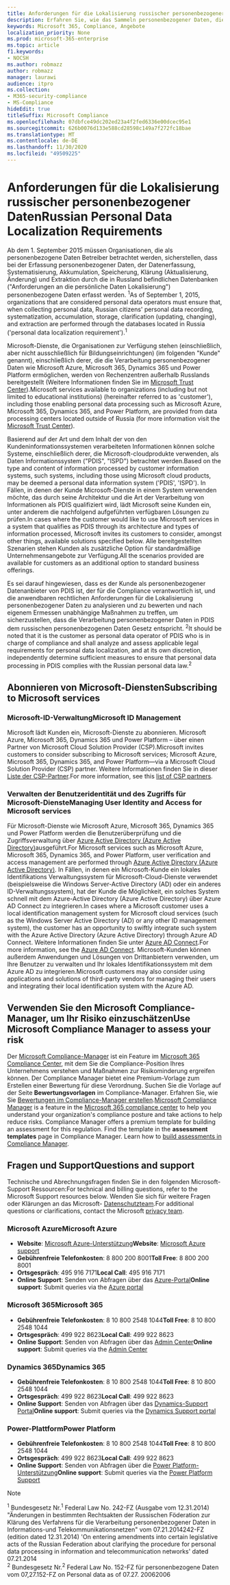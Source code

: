 ```yaml
---
title: Anforderungen für die Lokalisierung russischer personenbezogener Daten
description: Erfahren Sie, wie das Sammeln personenbezogener Daten, die Erfassung, Systematisierung, Speicherung, Speicherung, Klärung und Extraktion von personenbezogenen Daten in Microsoft-Diensten und-Datenbanken in Russland ausgeführt wird.
keywords: Microsoft 365, Compliance, Angebote
localization_priority: None
ms.prod: microsoft-365-enterprise
ms.topic: article
f1.keywords:
- NOCSH
ms.author: robmazz
author: robmazz
manager: laurawi
audience: itpro
ms.collection:
- M365-security-compliance
- MS-Compliance
hideEdit: true
titleSuffix: Microsoft Compliance
ms.openlocfilehash: 07dbfce49dc202ed23a4f2fed6336e00dcec95e1
ms.sourcegitcommit: 626b0076d133e588cd28598c149a7f272fc18bae
ms.translationtype: MT
ms.contentlocale: de-DE
ms.lasthandoff: 11/30/2020
ms.locfileid: "49509225"
---
```

# <a name="russian-personal-data-localization-requirements"></a><span data-ttu-id="29b18-104">Anforderungen für die Lokalisierung russischer personenbezogener Daten</span><span class="sxs-lookup"><span data-stu-id="29b18-104">Russian Personal Data Localization Requirements</span></span>

<span data-ttu-id="29b18-105">Ab dem 1. September 2015 müssen Organisationen, die als personenbezogene Daten Betreiber betrachtet werden, sicherstellen, dass bei der Erfassung personenbezogener Daten, der Datenerfassung, Systematisierung, Akkumulation, Speicherung, Klärung (Aktualisierung, Änderung) und Extraktion durch die in Russland befindlichen Datenbanken ("Anforderungen an die persönliche Daten Lokalisierung") personenbezogene Daten erfasst werden. <sup>1</sup></span><span class="sxs-lookup"><span data-stu-id="29b18-105">As of September 1, 2015, organizations that are considered personal data operators must ensure that, when collecting personal data, Russian citizens' personal data recording, systematization, accumulation, storage, clarification (updating, changing), and extraction are performed through the databases located in Russia ('personal data localization requirement').<sup>1</sup></span></span>

<span data-ttu-id="29b18-106">Microsoft-Dienste, die Organisationen zur Verfügung stehen (einschließlich, aber nicht ausschließlich für Bildungseinrichtungen) (im folgenden "Kunde" genannt), einschließlich derer, die die Verarbeitung personenbezogener Daten wie Microsoft Azure, Microsoft 365, Dynamics 365 und Power Platform ermöglichen, werden von Rechenzentren außerhalb Russlands bereitgestellt (Weitere Informationen finden Sie im [Microsoft Trust Center](https://www.microsoft.com/trust-center)).</span><span class="sxs-lookup"><span data-stu-id="29b18-106">Microsoft services available to organizations (including but not limited to educational institutions) (hereinafter referred to as 'customer'), including those enabling personal data processing such as Microsoft Azure, Microsoft 365, Dynamics 365, and Power Platform, are provided from data processing centers located outside of Russia (for more information visit the [Microsoft Trust Center](https://www.microsoft.com/trust-center)).</span></span>

<span data-ttu-id="29b18-107">Basierend auf der Art und dem Inhalt der von den Kundeninformationssystemen verarbeiteten Informationen können solche Systeme, einschließlich derer, die Microsoft-cloudprodukte verwenden, als Daten Informationssystem ("PDIS", "ISPD") betrachtet werden.</span><span class="sxs-lookup"><span data-stu-id="29b18-107">Based on the type and content of information processed by customer information systems, such systems, including those using Microsoft cloud products, may be deemed a personal data information system ('PDIS', 'ISPD').</span></span> <span data-ttu-id="29b18-108">In Fällen, in denen der Kunde Microsoft-Dienste in einem System verwenden möchte, das durch seine Architektur und die Art der Verarbeitung von Informationen als PDIS qualifiziert wird, lädt Microsoft seine Kunden ein, unter anderem die nachfolgend aufgeführten verfügbaren Lösungen zu prüfen.</span><span class="sxs-lookup"><span data-stu-id="29b18-108">In cases where the customer would like to use Microsoft services in a system that qualifies as PDIS through its architecture and types of information processed, Microsoft invites its customers to consider, amongst other things, available solutions specified below.</span></span> <span data-ttu-id="29b18-109">Alle bereitgestellten Szenarien stehen Kunden als zusätzliche Option für standardmäßige Unternehmensangebote zur Verfügung.</span><span class="sxs-lookup"><span data-stu-id="29b18-109">All the scenarios provided are available for customers as an additional option to standard business offerings.</span></span>

<span data-ttu-id="29b18-110">Es sei darauf hingewiesen, dass es der Kunde als personenbezogener Datenanbieter von PDIS ist, der für die Compliance verantwortlich ist, und die anwendbaren rechtlichen Anforderungen für die Lokalisierung personenbezogener Daten zu analysieren und zu bewerten und nach eigenem Ermessen unabhängige Maßnahmen zu treffen, um sicherzustellen, dass die Verarbeitung personenbezogener Daten in PDIS dem russischen personenbezogenen Daten Gesetz entspricht. <sup>2</sup></span><span class="sxs-lookup"><span data-stu-id="29b18-110">It should be noted that it is the customer as personal data operator of PDIS who is in charge of compliance and shall analyze and assess applicable legal requirements for personal data localization, and at its own discretion, independently determine sufficient measures to ensure that personal data processing in PDIS complies with the Russian personal data law.<sup>2</sup></span></span>

## <a name="subscribing-to-microsoft-services"></a><span data-ttu-id="29b18-111">Abonnieren von Microsoft-Diensten</span><span class="sxs-lookup"><span data-stu-id="29b18-111">Subscribing to Microsoft services</span></span>

### <a name="microsoft-id-management"></a><span data-ttu-id="29b18-112">Microsoft-ID-Verwaltung</span><span class="sxs-lookup"><span data-stu-id="29b18-112">Microsoft ID Management</span></span>

<span data-ttu-id="29b18-113">Microsoft lädt Kunden ein, Microsoft-Dienste zu abonnieren. Microsoft Azure, Microsoft 365, Dynamics 365 und Power Platform – über einen Partner von Microsoft Cloud Solution Provider (CSP).</span><span class="sxs-lookup"><span data-stu-id="29b18-113">Microsoft invites customers to consider subscribing to Microsoft services; Microsoft Azure, Microsoft 365, Dynamics 365, and Power Platform—via a Microsoft Cloud Solution Provider (CSP) partner.</span></span> <span data-ttu-id="29b18-114">Weitere Informationen finden Sie in dieser [Liste der CSP-Partner](https://pinpoint.microsoft.com/search?type=services&campaign=691).</span><span class="sxs-lookup"><span data-stu-id="29b18-114">For more information, see this [list of CSP partners](https://pinpoint.microsoft.com/search?type=services&campaign=691).</span></span>

### <a name="managing-user-identity-and-access-for-microsoft-services"></a><span data-ttu-id="29b18-115">Verwalten der Benutzeridentität und des Zugriffs für Microsoft-Dienste</span><span class="sxs-lookup"><span data-stu-id="29b18-115">Managing User Identity and Access for Microsoft services</span></span>

<span data-ttu-id="29b18-116">Für Microsoft-Dienste wie Microsoft Azure, Microsoft 365, Dynamics 365 und Power Platform werden die Benutzerüberprüfung und die Zugriffsverwaltung über [Azure Active Directory (Azure Active Directory)](https://azure.microsoft.com/services/active-directory/)ausgeführt.</span><span class="sxs-lookup"><span data-stu-id="29b18-116">For Microsoft services such as Microsoft Azure, Microsoft 365, Dynamics 365, and Power Platform, user verification and access management are performed through [Azure Active Directory (Azure Active Directory)](https://azure.microsoft.com/services/active-directory/).</span></span> <span data-ttu-id="29b18-117">In Fällen, in denen ein Microsoft-Kunde ein lokales Identifikations Verwaltungssystem für Microsoft-Cloud-Dienste verwendet (beispielsweise die Windows Server-Active Directory (AD) oder ein anderes ID-Verwaltungssystem), hat der Kunde die Möglichkeit, ein solches System schnell mit dem Azure-Active Directory (Azure Active Directory) über Azure AD Connect zu integrieren.</span><span class="sxs-lookup"><span data-stu-id="29b18-117">In cases where a Microsoft customer uses a local identification management system for Microsoft cloud services (such as the Windows Server Active Directory (AD) or any other ID management system), the customer has an opportunity to swiftly integrate such system with the Azure Active Directory (Azure Active Directory) through Azure AD Connect.</span></span> <span data-ttu-id="29b18-118">Weitere Informationen finden Sie unter [Azure AD Connect](https://docs.microsoft.com/azure/active-directory/cloud-provisioning/).</span><span class="sxs-lookup"><span data-stu-id="29b18-118">For more information, see the [Azure AD Connect](https://docs.microsoft.com/azure/active-directory/cloud-provisioning/).</span></span> <span data-ttu-id="29b18-119">Microsoft-Kunden können außerdem Anwendungen und Lösungen von Drittanbietern verwenden, um Ihre Benutzer zu verwalten und Ihr lokales Identifikationssystem mit dem Azure AD zu integrieren.</span><span class="sxs-lookup"><span data-stu-id="29b18-119">Microsoft customers may also consider using applications and solutions of third-party vendors for managing their users and integrating their local identification system with the Azure AD.</span></span>

## <a name="use-microsoft-compliance-manager-to-assess-your-risk"></a><span data-ttu-id="29b18-120">Verwenden Sie den Microsoft Compliance-Manager, um Ihr Risiko einzuschätzen</span><span class="sxs-lookup"><span data-stu-id="29b18-120">Use Microsoft Compliance Manager to assess your risk</span></span>

<span data-ttu-id="29b18-p104">Der [Microsoft Compliance-Manager](https://docs.microsoft.com/microsoft-365/compliance/compliance-manager) ist ein Feature im [Microsoft 365 Compliance Center](https://docs.microsoft.com/microsoft-365/compliance/microsoft-365-compliance-center), mit dem Sie die Compliance-Position Ihres Unternehmens verstehen und Maßnahmen zur Risikominderung ergreifen können. Der Compliance Manager bietet eine Premium-Vorlage zum Erstellen einer Bewertung für diese Verordnung. Suchen Sie die Vorlage auf der Seite **Bewertungsvorlagen** im Compliance-Manager. Erfahren Sie, wie Sie [Bewertungen im Compliance-Manager erstellen](https://docs.microsoft.com/microsoft-365/compliance/compliance-manager-assessments).</span><span class="sxs-lookup"><span data-stu-id="29b18-p104">[Microsoft Compliance Manager](https://docs.microsoft.com/microsoft-365/compliance/compliance-manager) is a feature in the [Microsoft 365 compliance center](https://docs.microsoft.com/microsoft-365/compliance/microsoft-365-compliance-center) to help you understand your organization's compliance posture and take actions to help reduce risks. Compliance Manager offers a premium template for building an assessment for this regulation. Find the template in the **assessment templates** page in Compliance Manager. Learn how to [build assessments in Compliance Manager](https://docs.microsoft.com/microsoft-365/compliance/compliance-manager-assessments).</span></span>

## <a name="questions-and-support"></a><span data-ttu-id="29b18-125">Fragen und Support</span><span class="sxs-lookup"><span data-stu-id="29b18-125">Questions and support</span></span>

<span data-ttu-id="29b18-126">Technische und Abrechnungsfragen finden Sie in den folgenden Microsoft-Support Ressourcen:</span><span class="sxs-lookup"><span data-stu-id="29b18-126">For technical and billing questions, refer to the Microsoft Support resources below.</span></span> <span data-ttu-id="29b18-127">Wenden Sie sich für weitere Fragen oder Klärungen an das Microsoft- [Datenschutzteam](https://support.microsoft.com/gp/privacy-page).</span><span class="sxs-lookup"><span data-stu-id="29b18-127">For additional questions or clarifications, contact the Microsoft [privacy team](https://support.microsoft.com/gp/privacy-page).</span></span>

### <a name="microsoft-azure"></a><span data-ttu-id="29b18-128">Microsoft Azure</span><span class="sxs-lookup"><span data-stu-id="29b18-128">Microsoft Azure</span></span>

- <span data-ttu-id="29b18-129">**Website**: [Microsoft Azure-Unterstützung](https://aka.ms/GetAzureSupport)</span><span class="sxs-lookup"><span data-stu-id="29b18-129">**Website**: [Microsoft Azure support](https://aka.ms/GetAzureSupport)</span></span>
- <span data-ttu-id="29b18-130">**Gebührenfreie Telefonkosten**: 8 800 200 8001</span><span class="sxs-lookup"><span data-stu-id="29b18-130">**Toll Free**: 8 800 200 8001</span></span>
- <span data-ttu-id="29b18-131">**Ortsgespräch**: 495 916 7171</span><span class="sxs-lookup"><span data-stu-id="29b18-131">**Local Call**: 495 916 7171</span></span>
- <span data-ttu-id="29b18-132">**Online Support**: Senden von Abfragen über das [Azure-Portal](https://portal.azure.com)</span><span class="sxs-lookup"><span data-stu-id="29b18-132">**Online support**: Submit queries via the [Azure portal](https://portal.azure.com)</span></span>

### <a name="microsoft-365"></a><span data-ttu-id="29b18-133">Microsoft 365</span><span class="sxs-lookup"><span data-stu-id="29b18-133">Microsoft 365</span></span>

- <span data-ttu-id="29b18-134">**Gebührenfreie Telefonkosten**: 8 10 800 2548 1044</span><span class="sxs-lookup"><span data-stu-id="29b18-134">**Toll Free**: 8 10 800 2548 1044</span></span>
- <span data-ttu-id="29b18-135">**Ortsgespräch**: 499 922 8623</span><span class="sxs-lookup"><span data-stu-id="29b18-135">**Local Call**: 499 922 8623</span></span>
- <span data-ttu-id="29b18-136">**Online Support**: Senden von Abfragen über das [Admin Center](https://portal.office.com/)</span><span class="sxs-lookup"><span data-stu-id="29b18-136">**Online support**: Submit queries via the [Admin Center](https://portal.office.com/)</span></span>

### <a name="dynamics-365"></a><span data-ttu-id="29b18-137">Dynamics 365</span><span class="sxs-lookup"><span data-stu-id="29b18-137">Dynamics 365</span></span>

- <span data-ttu-id="29b18-138">**Gebührenfreie Telefonkosten**: 8 10 800 2548 1044</span><span class="sxs-lookup"><span data-stu-id="29b18-138">**Toll Free**: 8 10 800 2548 1044</span></span>
- <span data-ttu-id="29b18-139">**Ortsgespräch**: 499 922 8623</span><span class="sxs-lookup"><span data-stu-id="29b18-139">**Local Call**: 499 922 8623</span></span>
- <span data-ttu-id="29b18-140">**Online Support**: Senden von Abfragen über das [Dynamics-Support Portal](https://dynamics.microsoft.com/support/)</span><span class="sxs-lookup"><span data-stu-id="29b18-140">**Online support**: Submit queries via the [Dynamics Support portal](https://dynamics.microsoft.com/support/)</span></span>

### <a name="power-platform"></a><span data-ttu-id="29b18-141">Power-Plattform</span><span class="sxs-lookup"><span data-stu-id="29b18-141">Power Platform</span></span>

- <span data-ttu-id="29b18-142">**Gebührenfreie Telefonkosten**: 8 10 800 2548 1044</span><span class="sxs-lookup"><span data-stu-id="29b18-142">**Toll Free**: 8 10 800 2548 1044</span></span>
- <span data-ttu-id="29b18-143">**Ortsgespräch**: 499 922 8623</span><span class="sxs-lookup"><span data-stu-id="29b18-143">**Local Call**: 499 922 8623</span></span>
- <span data-ttu-id="29b18-144">**Online Support**: Senden von Abfragen über die [Power Platform-Unterstützung](https://docs.microsoft.com/power-platform/admin/get-help-support)</span><span class="sxs-lookup"><span data-stu-id="29b18-144">**Online support**: Submit queries via the [Power Platform Support](https://docs.microsoft.com/power-platform/admin/get-help-support)</span></span>

> [!NOTE]
> <span data-ttu-id="29b18-145"><sup>1</sup> Bundesgesetz Nr.</span><span class="sxs-lookup"><span data-stu-id="29b18-145"><sup>1</sup> Federal Law No.</span></span> <span data-ttu-id="29b18-146">242-FZ (Ausgabe vom 12.31.2014) "Änderungen in bestimmten Rechtsakten der Russischen Föderation zur Klärung des Verfahrens für die Verarbeitung personenbezogener Daten in Informations-und Telekommunikationsnetzen" vom 07.21.2014</span><span class="sxs-lookup"><span data-stu-id="29b18-146">242-FZ (edition dated 12.31.2014) 'On entering amendments into certain legislative acts of the Russian Federation about clarifying the procedure for personal data processing in information and telecommunication networks' dated 07.21.2014</span></span> <br>
> <span data-ttu-id="29b18-147"><sup>2</sup> Bundesgesetz Nr.</span><span class="sxs-lookup"><span data-stu-id="29b18-147"><sup>2</sup> Federal Law No.</span></span> <span data-ttu-id="29b18-148">152-FZ für personenbezogene Daten vom 07,27.</span><span class="sxs-lookup"><span data-stu-id="29b18-148">152-FZ on Personal data as of 07.27.</span></span> <span data-ttu-id="29b18-149">2006</span><span class="sxs-lookup"><span data-stu-id="29b18-149">2006</span></span><br>

